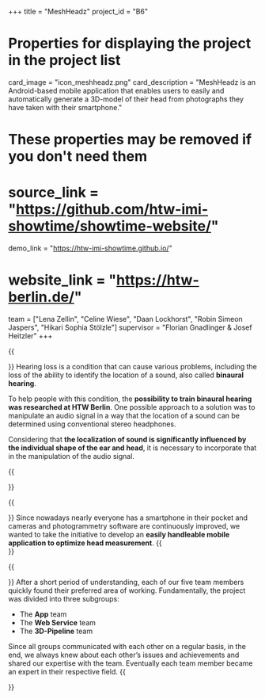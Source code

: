 +++
title = "MeshHeadz"
project_id = "B6"

# Properties for displaying the project in the project list
card_image = "icon_meshheadz.png"
card_description = "MeshHeadz is an Android-based mobile application that enables users to easily and automatically generate a 3D-model of their head from photographs they have taken with their smartphone."


# These properties may be removed if you don't need them
# source_link = "https://github.com/htw-imi-showtime/showtime-website/"
demo_link = "https://htw-imi-showtime.github.io/"
# website_link = "https://htw-berlin.de/"

team = ["Lena Zellin", "Celine Wiese", "Daan Lockhorst", "Robin Simeon Jaspers", "Hikari Sophia Stölzle"]
supervisor = "Florian Gnadlinger & Josef Heitzler"
+++

{{<section title="Context">}}
Hearing loss is a condition that can cause various problems, including the loss of the ability to identify the location of a sound, also called **binaural hearing**. 

To help people with this condition, the **possibility to train binaural hearing was researched at HTW Berlin**. 
One possible approach to a solution was to manipulate an audio signal in a way that the location of a sound can be determined using conventional stereo headphones. 

Considering that **the localization of sound is significantly influenced by the individual shape of the ear and head**, it is necessary to incorporate that in the manipulation of the audio signal.

{{</section>}}

{{<section title="Our Approach To A Solution">}}
Since nowadays nearly everyone has a smartphone in their pocket and cameras and photogrammetry software are continuously improved, we wanted to take the initiative to develop an **easily handleable mobile application to optimize head measurement**.
{{</section>}}


{{<section title="Our Team">}}
After a short period of understanding, each of our five team members quickly found their preferred area of working. Fundamentally, the project was divided into three subgroups: 

* The **App** team
* The **Web Service** team
* The **3D-Pipeline** team
 
Since all groups communicated with each other on a regular basis, in the end, we always knew about each other’s issues and achievements and shared our expertise with the team.
Eventually each team member became an expert in their respective field.
{{</section >}}

